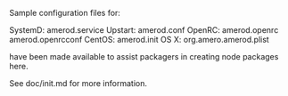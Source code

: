 Sample configuration files for:

SystemD: amerod.service
Upstart: amerod.conf
OpenRC:  amerod.openrc
         amerod.openrcconf
CentOS:  amerod.init
OS X:    org.amero.amerod.plist

have been made available to assist packagers in creating node packages here.

See doc/init.md for more information.
